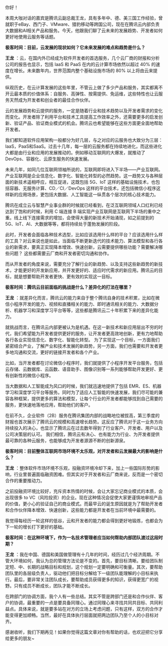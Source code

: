 你好！

本周大咖对话的嘉宾是腾讯云副总裁王龙，具有多年中、德、美三国工作经验，曾就职于eBay、西门子、VMware、猎豹移动等跨国公司，现在在腾讯云内部负责大数据和AI相关产品和服务。今天，他跟我们聊了云未来的发展趋势、开发者如何更好地使用云服务等话题。

**极客时间：目前，云发展的现状如何？它未来发展的难点和趋势是什么？** 

**王龙** ：云，在国内外已经成为软件开发者的首选服务，几个云厂商的财报和分析公司的报告也显示，包括 IaaS 和 PaaS 在内的云计算市场依然以超过 40% 的速度在增长。未来数年内，世界范围内整个基础设施市场的 80% 以上将由云来提供。

纵观历史，在云计算发展的这些年里，不管云上做了多少产品和服务，其实都离不开云最本质的价值体系：自服务、高弹性、按需提供、免运维，这些特性也让云服务天然成为开发者和创业者的最佳合作伙伴。

云的发展趋势和云提供的服务，一定是随着行业和技术趋势以及开发者需求的变化而变化。开发者除了利用平台和技术工具提高工作效率之外，还需要更多的启发创新、验证产品、验证商业模式的机会。腾讯云也希望能够在这些方面更全面地帮助开发者。

我们都知道软件应用架构一般都分为好几层，与之对应的云服务也大致分为三层：IaaS，PaaS和SaaS。过去十几年，每一层的云服务都在持续地进化，而这些进化大都是由行业和应用的发展推动的。例如移动互联网的大爆发，就推动了 DevOps、容器化、云原生服务的快速发展。

未来几年，如同几位互联网领袖所说的，互联网即将进入下半场——产业互联网。产业互联网是企业信息化、数字化、智能化转型的必然趋势。这一趋势又与各种层面的新技术遥相呼应，相互促进，这既包括 5G、IoT 这样的基础设施技术，也包括容器、无服务计算、CD／CI／DevOps 这样的平台技术，还包括微信小程序这样新的应用场景，更包括大数据、人工智能这一纵贯各个层次的核心技术能力。

腾讯在成立云与智慧产业事业群的时候就已经看到，在泛互联网领域人口红利已经达到了饱和的时候，利用 C 端连接 B 端实现产业互联网是互联网下半场的重中之重。线上线下连接需求的增加，会使得大量的新技术开始涌现，如之前提到的 5G、IoT、AI、大数据等等，都将持续处于蓬勃发展的阶段。

此时，开发者会面临各种技术选型，比如应该选用什么样的平台？应该选用什么样的工具？对云来说也是如此，当面临不断更新迭代的技术能力、算法模型和各行各业的新需求，要真正实现降本增效、快速创新，云需要提供哪些功能？需要解决哪些问题？ 这些都需要云厂商和开发者密切沟通和协作。

而从开发者的角度来说，需要充分了解行业的新趋势、以及支持这些新趋势的新技术，才能更好的开发新应用，并开发更好的、适应时代需求的新应用。腾讯云的目标，就是想要帮助开发者更快、更有效的实现这一目标。

**极客时间：腾讯云目前面临的挑战是什么？差异化的打法在哪里？** 

**王龙** ：就差异化而言，腾讯云的能力来自于整个腾讯自身的技术积累，比如在微信小程序开发的能力、视频和直播相关的能力、即时通讯相关的能力、大数据分析、机器学习和深度学习平台等等，这些都是腾讯云二十年积累下来的差异化能力。

就挑战而言，在腾讯云内部更被认为是机遇。在这一新技术和新应用层出不穷的时代，我们希望能为开发者提供更好的服务，让开发者更高效地创新，更有力地帮助各行各业实现信息化、数字化、智能化转型。 为了实现这一个目标，一方面我们紧密结合产业，了解产业和技术发展的新趋势，另一方面，我们也需要和开发者更多地沟通和交流，更好的链接开发者和各个产业。

比如，当开发者都在讨论微信小程序时，我们就提供了小程序开发平台服务，包括云存储、云数据库、云函数、语音助手、图像识别等一系列能够帮助开发更好、更有创新性的微信小程序。

当大数据和人工智能成为风口的时候，我们就迅速地提供了包括 EMR、ES、机器学习和深度学习平台等服务。同时为了适应人工智能的快速发展，我们尽可能的兼容各种框架，提供更多的算法和模型，让每个行业的开发者都能够找到自己需要的服务，更快速地落地应用，帮助他们的客户。

在前不久，企业软件（2B）服务在腾讯集团内部的战略地位被拔高，第三季度的财报也首次展示了腾讯云的规模和高速增长趋势。这反应了腾讯对于这一业务方向持续投入的决心，也显示了腾讯云在过去数年得到了行业客户、开发者、用户以及公司决策层的认可。 我们相信，腾讯云有决心、也有能力为行业、为开发者提供最可靠的各种云服务，也能够成为开发者源源不断的创新源泉。

**极客时间：目前整体互联网市场环境不太乐观，对开发者和云发展最大的影响是什么？** 

**王龙** ：整体软件市场环境不乐观，投融资环境冷却下来，加上一些国际形势的影响，行业里普遍面临融资困难。但其实对于开发者和云厂商来说，反而是一个密切合作的重要推动力。

之前投融资环境比较好，充斥资本热情的时候，会让大家忘记商业模式的本质，会出现很多 to VC（风险投资）的企业。现在这种情况会促使大家更谨慎地审视产品的价值，更小心的验证自己的商业模式。而最早云的诞生原因就是为了帮助开发者和合作伙伴降本增效、快速创新，这些能力都是开发者在当前环境中最需要的。

我觉得每经历一轮这样的低谷，云和开发者的能力都会得到更好地锻炼，也都会为下一轮的增长打下更好的基础。

**极客时间：在这种环境下，作为一名技术管理者应当如何帮助内部团队渡过这段时期？** 

**王龙** ：我在中国、德国和美国做管理有十几年的时间，经历过几个经济周期。不管大环境如何，我认为总的管理方法论是不变的。首先，要目标清晰。要给团队制定短、中、长期的战略目标和规划，这个规划一定要明确和可衡量。其次，要帮助团队里的各层级负责人，驱动他们把目标分解给下一级团队能理解的小目标来执行。最后，要非常关注团队成长，要帮助成员获得更多的知识，获得更宽广的视野。只有成员不断成长，团队才能不断成长。

在跨部门的协调方面，我个人有一些总结。其实不管是跨部门还是和合作伙伴、客户的协调，最重要的一点是要具备同理心。通过同理心来寻找共同共目标、共同利益点。具体来说，就是要多站在对方的立场上考虑问题，只有这样，双方的合作才能变得更加顺畅。当然，最好在具体执行层面就把两边团队乃至个人的小目标对齐。

感谢收听，我们下期再见！如果你觉得这篇文章对你有帮助的话，也欢迎把它分享给更多的朋友~

